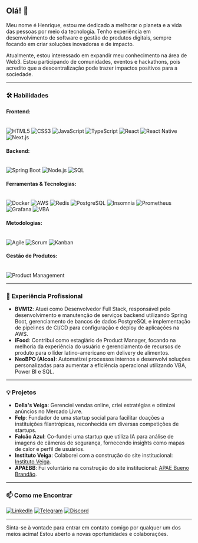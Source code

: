## Olá! 👋

Meu nome é Henrique, estou me dedicado a melhorar o planeta e a vida das pessoas por meio da tecnologia. Tenho experiência em desenvolvimento de software e gestão de produtos digitais, sempre focando em criar soluções inovadoras e de impacto.

Atualmente, estou interessado em expandir meu conhecimento na área de Web3. Estou participando de comunidades, eventos e hackathons, pois acredito que a descentralização pode trazer impactos positivos para a sociedade.

---

### 🛠️ Habilidades

#### **Frontend**:
<div style="display: inline_block"><br/>
  <img alt="HTML5" src="https://img.shields.io/badge/HTML5-E34F26?style=for-the-badge&logo=html5&logoColor=white"/>
  <img alt="CSS3" src="https://img.shields.io/badge/CSS3-1572B6?style=for-the-badge&logo=css3&logoColor=white"/>
  <img alt="JavaScript" src="https://img.shields.io/badge/JavaScript-F7DF1E?style=for-the-badge&logo=javascript&logoColor=black"/>
  <img alt="TypeScript" src="https://img.shields.io/badge/TypeScript-007ACC?style=for-the-badge&logo=typescript&logoColor=white"/>
  <img alt="React" src="https://img.shields.io/badge/React-20232A?style=for-the-badge&logo=react&logoColor=61DAFB"/>
  <img alt="React Native" src="https://img.shields.io/badge/React_Native-20232A?style=for-the-badge&logo=react&logoColor=61DAFB"/>
  <img alt="Next.js" src="https://img.shields.io/badge/Next.js-000000?style=for-the-badge&logo=nextdotjs&logoColor=white"/>
</div>

#### **Backend**:
<div style="display: inline_block"><br/>
  <img alt="Spring Boot" src="https://img.shields.io/badge/Spring_Boot-6DB33F?style=for-the-badge&logo=spring&logoColor=white"/>
  <img alt="Node.js" src="https://img.shields.io/badge/Node.js-339933?style=for-the-badge&logo=nodedotjs&logoColor=white"/>
  <img alt="SQL" src="https://img.shields.io/badge/SQL-4479A1?style=for-the-badge&logo=postgresql&logoColor=white"/>
</div>

#### **Ferramentas & Tecnologias**:
<div style="display: inline_block"><br/>
  <img alt="Docker" src="https://img.shields.io/badge/Docker-2496ED?style=for-the-badge&logo=docker&logoColor=white"/>
  <img alt="AWS" src="https://img.shields.io/badge/Amazon_AWS-232F3E?style=for-the-badge&logo=amazonaws&logoColor=white"/>
  <img alt="Redis" src="https://img.shields.io/badge/Redis-DC382D?style=for-the-badge&logo=redis&logoColor=white"/>
  <img alt="PostgreSQL" src="https://img.shields.io/badge/PostgreSQL-4169E1?style=for-the-badge&logo=postgresql&logoColor=white"/>
  <img alt="Insomnia" src="https://img.shields.io/badge/Insomnia-5849BE?style=for-the-badge&logo=insomnia&logoColor=white"/>
  <img alt="Prometheus" src="https://img.shields.io/badge/Prometheus-E6522C?style=for-the-badge&logo=prometheus&logoColor=white"/>
  <img alt="Grafana" src="https://img.shields.io/badge/Grafana-F46800?style=for-the-badge&logo=grafana&logoColor=white"/>
  <img alt="VBA" src="https://img.shields.io/badge/VBA-217346?style=for-the-badge&logo=microsoft-excel&logoColor=white"/>
</div>

#### **Metodologias**:
<div style="display: inline_block"><br/>
  <img alt="Agile" src="https://img.shields.io/badge/Agile-009688?style=for-the-badge&logo=agile&logoColor=white"/>
  <img alt="Scrum" src="https://img.shields.io/badge/Scrum-6DB33F?style=for-the-badge&logo=scrum&logoColor=white"/>
  <img alt="Kanban" src="https://img.shields.io/badge/Kanban-0052CC?style=for-the-badge&logo=kanban&logoColor=white"/>
</div>

#### **Gestão de Produtos**:
<div style="display: inline_block"><br/>
  <img alt="Product Management" src="https://img.shields.io/badge/Product_Management-5A67D8?style=for-the-badge&logo=producthunt&logoColor=white"/>
</div>

---

### 💼 Experiência Profissional
- **BVM12**: Atuei como Desenvolvedor Full Stack, responsável pelo desenvolvimento e manutenção de serviços backend utilizando Spring Boot, gerenciamento de bancos de dados PostgreSQL e implementação de pipelines de CI/CD para configuração e deploy de aplicações na AWS.
- **iFood**: Contribuí como estagiário de Product Manager, focando na melhoria da experiência do usuário e gerenciamento de recursos de produto para o líder latino-americano em delivery de alimentos.
- **NeoBPO (Alcoa)**: Automatizei processos internos e desenvolvi soluções personalizadas para aumentar a eficiência operacional utilizando VBA, Power BI e SQL.

---

### 💡 Projetos
- **Della's Veiga**: Gerenciei vendas online, criei estratégias e otimizei anúncios no Mercado Livre.
- **Felp**: Fundador de uma startup social para facilitar doações a instituições filantrópicas, reconhecida em diversas competições de startups.
- **Falcão Azul**: Co-fundei uma startup que utiliza IA para análise de imagens de câmeras de segurança, fornecendo insights como mapas de calor e perfil de usuários.
- **Instituto Veiga**: Colaborei com a construção do site institucional: [Instituto Veiga](https://institutoveiga.com/).
- **APAEBB**: Fui voluntário na construção do site institucional: [APAE Bueno Brandão](https://apaebuenobrandao.com.br/).

---

### 📫 Como me Encontrar
[![LinkedIn](https://img.shields.io/badge/LinkedIn-0077B5?style=for-the-badge&logo=linkedin&logoColor=white)](https://www.linkedin.com/in/henriquevm)
[![Telegram](https://img.shields.io/badge/Telegram-2CA5E0?style=for-the-badge&logo=telegram&logoColor=white)](https://t.me/henriquevm)
[![Discord](https://img.shields.io/badge/Discord-7289DA?style=for-the-badge&logo=discord&logoColor=white)](https://discordapp.com/users/henriquevm)

---

Sinta-se à vontade para entrar em contato comigo por qualquer um dos meios acima! Estou aberto a novas oportunidades e colaborações.

<!--
**henriquevm/henriquevm** is a ✨ _special_ ✨ repository because its `README.md` (this file) appears on your GitHub profile.

Here are some ideas to get you started:

- 🔭 I’m currently working on ...
- 🌱 I’m currently learning ...
- 👯 I’m looking to collaborate on ...
- 🤔 I’m looking for help with ...
- 💬 Ask me about ...
- 📫 How to reach me: ...
- 😄 Pronouns: ...
- ⚡ Fun fact: ...
-->
